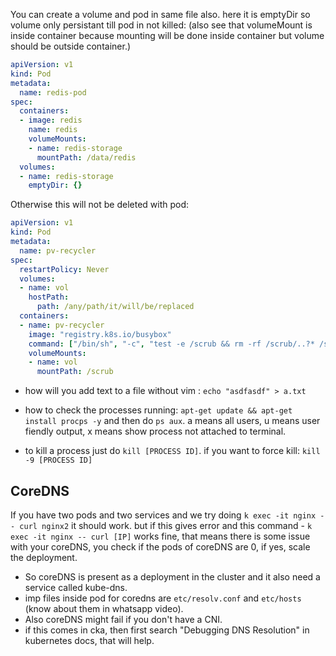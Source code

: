 You can create a volume and pod in same file also. here it is emptyDir so volume only persistant till pod in not killed: (also see that volumeMount is inside container because mounting will be done inside container 
but volume should be outside container.)

```yaml
apiVersion: v1
kind: Pod
metadata:
  name: redis-pod
spec:
  containers:
  - image: redis
    name: redis
    volumeMounts:
    - name: redis-storage
      mountPath: /data/redis
  volumes:
  - name: redis-storage
    emptyDir: {}
```

Otherwise this will not be deleted with pod:

```yaml
apiVersion: v1
kind: Pod
metadata:
  name: pv-recycler
spec:
  restartPolicy: Never
  volumes:
  - name: vol
    hostPath:
      path: /any/path/it/will/be/replaced
  containers:
  - name: pv-recycler
    image: "registry.k8s.io/busybox"
    command: ["/bin/sh", "-c", "test -e /scrub && rm -rf /scrub/..?* /scrub/.[!.]* /scrub/*  && test -z \"$(ls -A /scrub)\" || exit 1"]
    volumeMounts:
    - name: vol
      mountPath: /scrub
```

- how will you add text to a file without vim : `echo "asdfasdf" > a.txt`

- how to check the processes running: `apt-get update && apt-get install procps -y` and then do `ps aux`. a means all users, u means user fiendly output, x means show process not attached to terminal.

- to kill a process just do `kill [PROCESS ID]`. if you want to force kill: `kill -9 [PROCESS ID]`

## CoreDNS

If you have two pods and two services and we try doing `k exec -it nginx -- curl nginx2` it should work. but if this gives error and this command - `k exec -it nginx -- curl [IP]` works fine, that means there is some issue with your coreDNS, you check if the pods of coreDNS are 0, if yes, scale the deployment.

- So coreDNS is present as a deployment in the cluster and it also need a service called kube-dns.
- imp files inside pod for coredns are `etc/resolv.conf` and `etc/hosts` (know about them in whatsapp video).
- Also coreDNS might fail if you don't have a CNI.
- if this comes in cka, then first search "Debugging DNS Resolution" in kubernetes docs, that will help.
